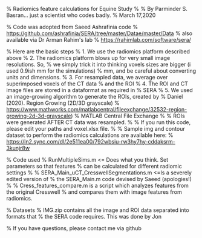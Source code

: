 % Radiomics feature calculations for Equine Study
%
% By Parminder S. Basran... just a scientist who codes badly.
% March 17,2020


% Code was adopted from Saeed Ashrafinia code
% https://github.com/ashrafinia/SERA/tree/master/Datae/master/Data
% also available via Dr Arman Rahim's lab
% https://rahimlab.com/software/sera/

% Here are the basic steps 
% 1. We use the radiomics platform described above
% 2. The radiomics platform blows up for very small image resolutions. So,
% we simply trick it into thinking voxels sizes are bigger (i used 0.9ish mm for the simulations)
% mm, and be careful about converting units and dimensions. 
% 3. For resampled data, we average over superimposed voxels of the CT data
% and the ROI
% 4. The ROI and CT image files are stored in a dataformat as required in
% SERA
% 5. We used an image-growing algorithm to generate the ROIs, created by
% Daniel (2020). Region Growing (2D/3D grayscale) 
% https://www.mathworks.com/matlabcentral/fileexchange/32532-region-growing-2d-3d-grayscale)
% MATLAB Central File Exchange
% 
% ROIs were generated AFTER CT data was resampled.
% 
% If you run this code, please edit your paths and voxel.xlsx file.
% 
% Sample img and contour dataset to perform the radiomics calculations are available here:
% https://ln2.sync.com/dl/2e511ea00/792wbsiu-rw3hy7hy-cddaksrm-3kunjr8w


% Code used
% RunMultipleSims.m <= Does what you think. Set parameters so that features
% can be calculated for different radiomic settings
%
% SERA_Main_uCT_CresswellSegmentations.m <=Is a severely edited version of
% the SERA_Main.m code devised by Saeed (apologies!)
%
% Cress_features_compare.m is a script which analyzes features from the original Cresswell 
% and compares them with image features from radiomics.

% Datasets
% IMG.zip contains all the image and ROI data separated into formats that
% the SERA code requires. This was done by Jon 

% If you have questions, please contact me via github
